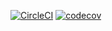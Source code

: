 [![CircleCI](https://circleci.com/gh/fitillo/spring-microservices.svg?style=svg)](https://circleci.com/gh/fitillo/spring-microservices) [![codecov](https://codecov.io/gh/fitillo/spring-microservices/branch/master/graph/badge.svg)](https://codecov.io/gh/fitillo/spring-microservices)